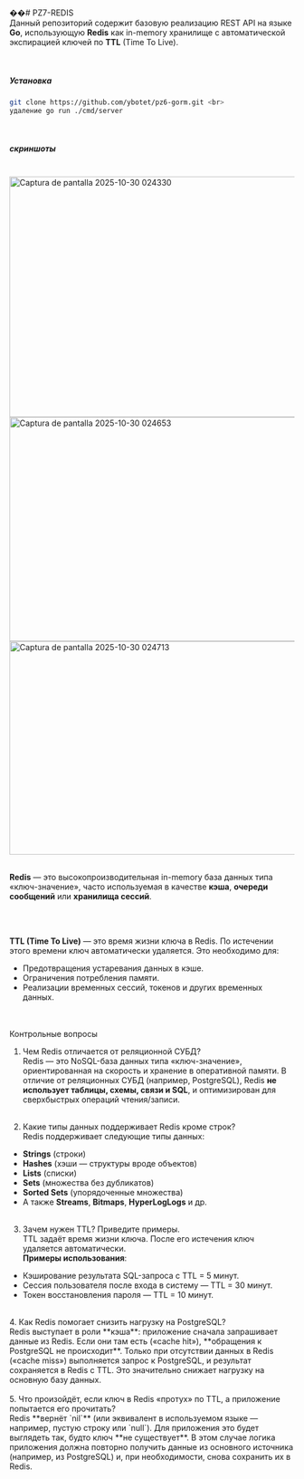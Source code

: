 ��#   P Z 7 - R E D I S 
<br>
Данный репозиторий содержит базовую реализацию REST API на языке **Go**, использующую **Redis** как in-memory хранилище с автоматической экспирацией ключей по **TTL** (Time To Live).

 <br>
<h5>Установка </h5>
 

```bash
git clone https://github.com/ybotet/pz6-gorm.git <br>
удаление go run ./cmd/server
```

<br>
<h5>скриншоты</h5>
<br>
<img width="1138" height="425" alt="Captura de pantalla 2025-10-30 024330" src="https://github.com/user-attachments/assets/9067c1db-4842-4f5f-a23a-3d815dc2eb56" />
<br>
<img width="1131" height="396" alt="Captura de pantalla 2025-10-30 024653" src="https://github.com/user-attachments/assets/4d8e7812-b90f-41d5-b712-75c6f178a9e6" />
<br>
<img width="1142" height="377" alt="Captura de pantalla 2025-10-30 024713" src="https://github.com/user-attachments/assets/ef28c799-1f7a-4cb1-adcb-132e31ad3459" />
<br>
<br>

<a>**Redis** — это высокопроизводительная in-memory база данных типа «ключ-значение», часто используемая в качестве **кэша**, **очереди сообщений** или **хранилища сессий**.</a>

<br><br>

**TTL (Time To Live)** — это время жизни ключа в Redis. По истечении этого времени ключ автоматически удаляется. Это необходимо для:
- Предотвращения устаревания данных в кэше.
- Ограничения потребления памяти.
- Реализации временных сессий, токенов и других временных данных.

<br><br>
Контрольные вопросы<br>

1. Чем Redis отличается от реляционной СУБД?<br>
Redis — это NoSQL-база данных типа «ключ-значение», ориентированная на скорость и хранение в оперативной памяти. В отличие от реляционных СУБД (например, PostgreSQL), Redis **не использует таблицы, схемы, связи и SQL**, и оптимизирован для сверхбыстрых операций чтения/записи.<br><br>

2. Какие типы данных поддерживает Redis кроме строк?<br>
Redis поддерживает следующие типы данных:  <br>
- **Strings** (строки)  <br>
- **Hashes** (хэши — структуры вроде объектов)  <br>
- **Lists** (списки)  <br>
- **Sets** (множества без дубликатов)  <br>
- **Sorted Sets** (упорядоченные множества)  <br>
- А также **Streams**, **Bitmaps**, **HyperLogLogs** и др.  <br><br>

3. Зачем нужен TTL? Приведите примеры.<br>
TTL задаёт время жизни ключа. После его истечения ключ удаляется автоматически.  <br>
**Примеры использования**:<br>
- Кэширование результата SQL-запроса с TTL = 5 минут.<br>
- Сессия пользователя после входа в систему — TTL = 30 минут.<br>
- Токен восстановления пароля — TTL = 10 минут.<br>
<br>
4. Как Redis помогает снизить нагрузку на PostgreSQL?<br>
Redis выступает в роли **кэша**: приложение сначала запрашивает данные из Redis. Если они там есть («cache hit»), **обращения к PostgreSQL не происходит**. Только при отсутствии данных в Redis («cache miss») выполняется запрос к PostgreSQL, и результат сохраняется в Redis с TTL. Это значительно снижает нагрузку на основную базу данных.<br>
<br>
5. Что произойдёт, если ключ в Redis «протух» по TTL, а приложение попытается его прочитать?<br>
Redis **вернёт `nil`** (или эквивалент в используемом языке — например, пустую строку или `null`). Для приложения это будет выглядеть так, будто ключ **не существует**. В этом случае логика приложения должна повторно получить данные из основного источника (например, из PostgreSQL) и, при необходимости, снова сохранить их в Redis.<br>
